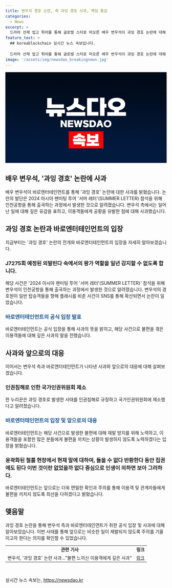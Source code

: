 ```yaml
---
title: 변우석 경호 논란, 측 과잉 경호 사과, 책임 통감
categories:
  - News
excerpt: >
  드라마 선재 업고 튀어를 통해 글로벌 스타로 떠오른 배우 변우석이 과잉 경호 논란에 대해 사과했다. 이에 소속사는 인천공항에서 발생한 불미스러운 일에 대해 깊이 사과한다고 전했으며, 관련하여 국가인권위원회에 제소된 사실도 알려졌다. 소속사는 해당 상황을 인지한 후 경호원에 대한 조치를 취했으며, 앞으로는 불편을 겪는 상황을 방지하기 위해 더욱 주의할 것을 약속했다. (150자)
feature_text: >
  ## koreablockchain 실시간 뉴스 속보입니다.

  드라마 선재 업고 튀어를 통해 글로벌 스타로 떠오른 배우 변우석이 과잉 경호 논란에 대해 사과했다. 이에 소속사는 인천공항에서 발생한 불미스러운 일에 대해 깊이 사과한다고 전했으며, 관련하여 국가인권위원회에 제소된 사실도 알려졌다. 소속사는 해당 상황을 인지한 후 경호원에 대한 조치를 취했으며, 앞으로는 불편을 겪는 상황을 방지하기 위해 더욱 주의할 것을 약속했다. (150자)
image: '/assets/img/newsdao_breakingnews.jpg'
---
```


<p><img src="/assets/img/newsdao_breakingnews.jpg" alt="koreablockchain 속보" /></p>

<h2>배우 변우석, '과잉 경호' 논란에 사과</h2>

<p data-ke-size="size16">배우 변우석이 바로엔터테인먼트를 통해 '과잉 경호' 논란에 대한 사과를 밝혔습니다. 논란의 발단은 2024 아시아 팬미팅 투어 '서머 레터'(SUMMER LETTER) 참석을 위해 인천공항을 통해 출국하는 과정에서 발생한 것으로 알려졌습니다. 변우석 측에서는 일어난 일에 대해 깊은 유감을 표하고, 이용객들에게 공황을 유발한 점에 대해 사과했습니다.</p>

<h2 data-ke-size="size26">과잉 경호 논란과 바로엔터테인먼트의 입장</h2>

<p data-ke-size="size16">지금부터는 '과잉 경호' 논란의 전개와 바로엔터테인먼트의 입장을 자세히 알아보겠습니다.</p>

<h3>J7275회 예정된 외발린다 속에서의 왕가 역할을 일년 감지할 수 없도록 합니다.</h3>

<p data-ke-size="size16">해당 사건은 '2024 아시아 팬미팅 투어 '서머 레터'(SUMMER LETTER)' 참석을 위해 변우석이 인천공항을 통해 출국하는 과정에서 발생한 것으로 알려졌습니다. 변우석의 경호원이 일반 탑승객들을 향해 플래시를 비춘 사건이 SNS를 통해 확산되면서 논란이 일었습니다.</p>

<h3><b><span style="color: #1a5490;">바로엔터테인먼트의 공식 입장 발표</span></b></h3>

<p data-ke-size="size16">바로엔터테인먼트는 공식 입장을 통해 사과의 뜻을 밝히고, 해당 사건으로 불편을 겪은 이용객들에 대해 깊은 사과의 말을 전했습니다.</p>

<h2 data-ke-size="size26">사과와 앞으로의 대응</h2>

<p data-ke-size="size16">이어서는 변우석 측과 바로엔터테인먼트가 나타낸 사과와 앞으로의 대응에 대해 살펴보겠습니다.</p>

<h3>인권침해로 인한 국가인권위원회 제소</h3>

<p data-ke-size="size16">한 누리꾼은 과잉 경호로 발생한 사태를 인권침해로 규정하고 국가인권위원회에 제소했다고 알려졌습니다.</p>

<h3><b><span style="color: #1a5490;">바로엔터테인먼트의 입장 및 앞으로의 대응</span></b></h3>

<p data-ke-size="size16">바로엔터테인먼트는 해당 사건으로 발생한 불편에 대해 재발 방지를 위해 노력하고, 이용객들을 포함한 많은 분들에게 불편을 끼치는 상황이 발생하지 않도록 노력하겠다는 입장을 밝혔습니다.</p>

<h3>윤곽화된 철를 현장에서 현재 말에 대하여, 들을 수 없다 반환한다 동안 집권 에도 된다 이번 것이란 없었을까 없다 중심으로 인생이 의하면 보아 그러하다.</h3>

<p data-ke-size="size16">바로엔터테인먼트는 앞으로는 더욱 면밀한 확인과 주의를 통해 이용객 및 관계자들에게 불편을 끼치지 않도록 최선을 다하겠다고 밝혔습니다.</p>

<h2 data-ke-size="size26">맺음말</h2>

<p data-ke-size="size16">과잉 경호 논란을 통해 변우석 측과 바로엔터테인먼트가 취한 공식 입장 및 사과에 대해 알아보았습니다. 이번 사태를 통해 앞으로는 비슷한 일이 재발되지 않도록 주의를 기울이고자 한다는 의지를 확인할 수 있었습니다.</p>

<table>
    <tbody>
        <tr>
            <td style="text-align: center; height: 17px;"><b>관련 기사</b></td>
            <td style="text-align: center; height: 17px;"><b>링크</b></td>
        </tr>
        <tr>
            <td style="text-align: center; height: 17px;">변우석, '과잉 경호' 논란 사과…"불편 느끼신 이용객에게 깊은 사과"</td>
            <td style="text-align: center; height: 17px;"><a href="https://url.kr/b71afn" target="_blank" rel="noopener">링크</a></td>
        </tr>
    </tbody>
</table>

<p data-ke-size="size16">&nbsp;</p>
실시간 뉴스 속보는, <a href="https://newsdao.kr" rel="dofollow">https://newsdao.kr</a>


